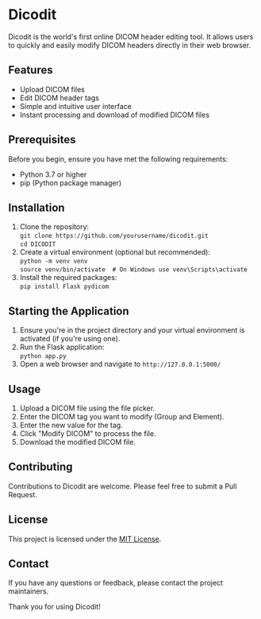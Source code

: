 # Dicodit
Dicodit is the world's first online DICOM header editing tool. It allows users to quickly and easily modify DICOM headers directly in their web browser.

## Features
- Upload DICOM files
- Edit DICOM header tags
- Simple and intuitive user interface
- Instant processing and download of modified DICOM files

## Prerequisites
Before you begin, ensure you have met the following requirements:
- Python 3.7 or higher
- pip (Python package manager)

## Installation
1. Clone the repository: <br>
```git clone https://github.com/yourusername/dicodit.git``` <br>
```cd DICODIT```
2. Create a virtual environment (optional but recommended): <br>
```python -m venv venv``` <br>
```source venv/bin/activate  # On Windows use venv\Scripts\activate```
3. Install the required packages: <br>
```pip install Flask pydicom```

## Starting the Application
1. Ensure you're in the project directory and your virtual environment is activated (if you're using one).
2. Run the Flask application: <br>
```python app.py```
3. Open a web browser and navigate to `http://127.0.0.1:5000/`

## Usage
1. Upload a DICOM file using the file picker.
2. Enter the DICOM tag you want to modify (Group and Element).
3. Enter the new value for the tag.
4. Click "Modify DICOM" to process the file.
5. Download the modified DICOM file.

## Contributing
Contributions to Dicodit are welcome. Please feel free to submit a Pull Request.

## License
This project is licensed under the [MIT License](LICENSE).

## Contact
If you have any questions or feedback, please contact the project maintainers.

Thank you for using Dicodit!